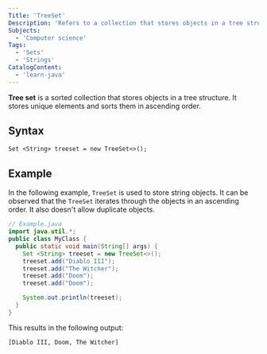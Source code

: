 ```yaml
---
Title: 'TreeSet'
Description: 'Refers to a collection that stores objects in a tree structure.'
Subjects:
  - 'Computer science'
Tags:
  - 'Sets'
  - 'Strings'
CatalogContent:
  - 'learn-java'
---
```


**Tree set** is a sorted collection that stores objects in a tree structure. It stores unique elements and sorts them in ascending order. 

## Syntax

```pseudo
Set <String> treeset = new TreeSet<>();
```

## Example

In the following example, `TreeSet` is used to store string objects. It can be observed that the `TreeSet` iterates through the objects in an ascending order. It also doesn't allow duplicate objects.

```java
// Example.java
import java.util.*;
public class MyClass {
  public static void main(String[] args) {
    Set <String> treeset = new TreeSet<>();
    treeset.add("Diablo III");
    treeset.add("The Witcher");
    treeset.add("Doom");
    treeset.add("Doom");

    System.out.println(treeset);
  }
}
```

This results in the following output:

```shell
[Diablo III, Doom, The Witcher]
```
